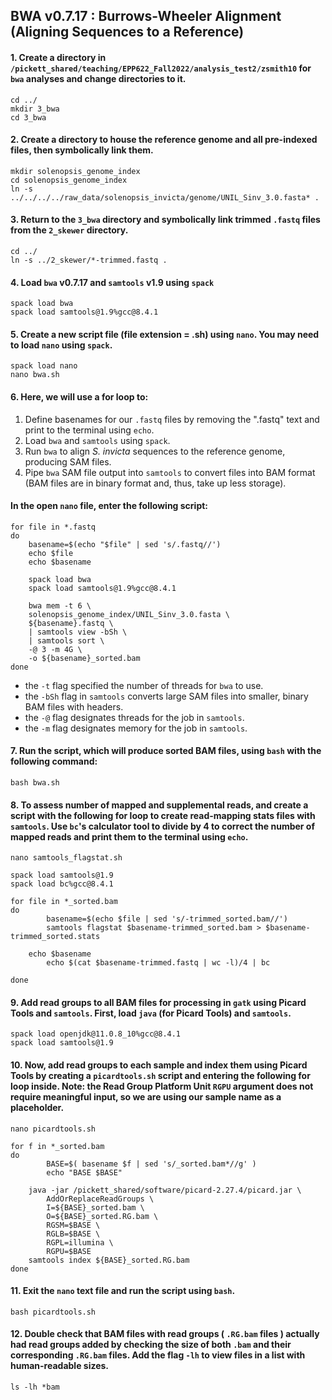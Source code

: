 
## BWA v0.7.17 : Burrows-Wheeler Alignment (Aligning Sequences to a Reference)

#### 1. Create a directory in `/pickett_shared/teaching/EPP622_Fall2022/analysis_test2/zsmith10` for `bwa` analyses and change directories to it.
```
cd ../
mkdir 3_bwa
cd 3_bwa
```

#### 2. Create a directory to house the reference genome and all pre-indexed files, then symbolically link them.
```
mkdir solenopsis_genome_index
cd solenopsis_genome_index
ln -s ../../../../raw_data/solenopsis_invicta/genome/UNIL_Sinv_3.0.fasta* .
```

#### 3. Return to the `3_bwa` directory and symbolically link trimmed `.fastq` files from the `2_skewer` directory.
```
cd ../
ln -s ../2_skewer/*-trimmed.fastq .
```

#### 4. Load `bwa` v0.7.17 and `samtools` v1.9 using `spack`
```
spack load bwa
spack load samtools@1.9%gcc@8.4.1
```

#### 5. Create a new script file (file extension = .sh) using `nano`. You may need to load `nano` using `spack`.
```
spack load nano
nano bwa.sh
```

#### 6. Here, we will use a for loop to: 
1) Define basenames for our `.fastq` files by removing the ".fastq" text and print to the terminal using `echo`.
2) Load `bwa` and `samtools` using `spack`.
3) Run `bwa` to align _S. invicta_ sequences to the reference genome, producing SAM files.
4) Pipe `bwa` SAM file output into `samtools` to convert files into BAM format (BAM files are in binary format and, thus, take up less storage).
#### In the open `nano` file, enter the following script:
```
for file in *.fastq
do
    basename=$(echo "$file" | sed 's/.fastq//')
    echo $file
    echo $basename

    spack load bwa
    spack load samtools@1.9%gcc@8.4.1

    bwa mem -t 6 \
    solenopsis_genome_index/UNIL_Sinv_3.0.fasta \
    ${basename}.fastq \
    | samtools view -bSh \
    | samtools sort \
    -@ 3 -m 4G \
    -o ${basename}_sorted.bam
done
```
* the `-t` flag specified the number of threads for `bwa` to use.
* the `-bSh` flag in `samtools` converts large SAM files into smaller, binary BAM files with headers.
* the `-@` flag designates threads for the job in `samtools`.
* the `-m` flag designates memory for the job in `samtools`.

#### 7. Run the script, which will produce sorted BAM files, using `bash` with the following command:
```
bash bwa.sh
```

#### 8. To assess number of mapped and supplemental reads, and create a script with the following for loop to create read-mapping stats files with `samtools`. Use `bc`'s calculator tool to divide by 4 to correct the number of mapped reads and print them to the terminal using `echo`.
```
nano samtools_flagstat.sh
```
```
spack load samtools@1.9
spack load bc%gcc@8.4.1

for file in *_sorted.bam
do
        basename=$(echo $file | sed 's/-trimmed_sorted.bam//')
        samtools flagstat $basename-trimmed_sorted.bam > $basename-trimmed_sorted.stats
	
	echo $basename
        echo $(cat $basename-trimmed.fastq | wc -l)/4 | bc

done
```

#### 9. Add read groups to all BAM files for processing in `gatk` using Picard Tools and `samtools`. First, load `java` (for Picard Tools) and `samtools`. 
```
spack load openjdk@11.0.8_10%gcc@8.4.1
spack load samtools@1.9
```

#### 10. Now, add read groups to each sample and index them using Picard Tools by creating a `picardtools.sh` script and entering the following for loop inside. Note: the Read Group Platform Unit `RGPU` argument does not require meaningful input, so we are using our sample name as a placeholder. 
```
nano picardtools.sh
```
```
for f in *_sorted.bam
do
        BASE=$( basename $f | sed 's/_sorted.bam*//g' )
        echo "BASE $BASE"
        
	java -jar /pickett_shared/software/picard-2.27.4/picard.jar \
		AddOrReplaceReadGroups \
		I=${BASE}_sorted.bam \
		O=${BASE}_sorted.RG.bam \
		RGSM=$BASE \
		RGLB=$BASE \
		RGPL=illumina \
		RGPU=$BASE
	samtools index ${BASE}_sorted.RG.bam
done
```  

#### 11. Exit the `nano` text file and run the script using `bash`.
```
bash picardtools.sh
```

#### 12. Double check that BAM files with read groups ( `.RG.bam` files ) actually had read groups added by checking the size of both `.bam` and their corresponding `.RG.bam` files. Add the flag `-lh` to view files in a list with human-readable sizes.
```
ls -lh *bam
```